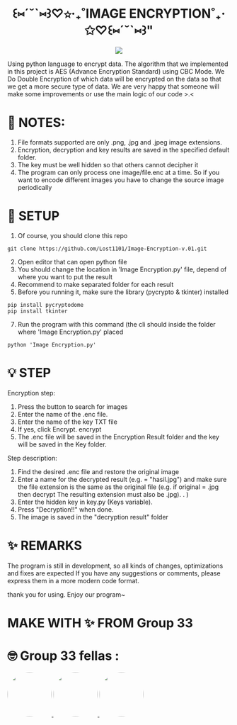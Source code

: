 <h1 align="center">꒰⑅´˘`⑅꒱♡✩‧₊˚IMAGE ENCRYPTION˚₊‧✩♡꒰⑅´˘`⑅꒱"</h1>
<p align="center">
  <img src="https://github.com/Lost1101/Image-Encryption-v.01/assets/114213500/b272deb7-b908-4f89-9161-0ac7c8db8a33" />
</p>

Using python language to encrypt data. The algorithm that we implemented in this project is AES (Advance Encryption Standard) using CBC Mode. We Do Double Encryption of which data will be encrypted on the data so that we get a more secure type of data. We are very happy that someone will make some improvements or use the main logic of our code >.&lt;

# 📝 NOTES:

1. File formats supported are only .png, .jpg and .jpeg image extensions.
2. Encryption, decryption and key results are saved in the specified default folder.
3. The key must be well hidden so that others cannot decipher it
4. The program can only process one image/file.enc at a time. So if you want to encode different images you have to change the source image periodically

# 🔌 SETUP
1. Of course, you should clone this repo
```
git clone https://github.com/Lost1101/Image-Encryption-v.01.git
```
2. Open editor that can open python file
3. You should change the location in 'Image Encryption.py' file, depend of where you want to put the result
4. Recommend to make separated folder for each result
5. Before you running it, make sure the library (pycrypto & tkinter) installed
```
pip install pycryptodome
pip install tkinter
```
7. Run the program with this command (the cli should inside the folder where 'Image Encryption.py' placed
```
python 'Image Encryption.py'
```
# 💡 STEP

Encryption step:

1. Press the button to search for images
2. Enter the name of the .enc file.
3. Enter the name of the key TXT file
4. If yes, click Encrypt. encrypt
5. The .enc file will be saved in the Encryption Result folder and the key will be saved in the Key folder.

Step description:

1. Find the desired .enc file and restore the original image
2. Enter a name for the decrypted result (e.g. = "hasil.jpg") and make sure the file extension is the same as the original file (e.g. if original = .jpg then decrypt The resulting extension must also be .jpg). . )
3. Enter the hidden key in key.py (Keys variable).
4. Press "Decryption!!" when done.
5. The image is saved in the "decryption result" folder

# ✨ REMARKS
The program is still in development, so all kinds of changes, optimizations and fixes are expected
If you have any suggestions or comments, please express them in a more modern code format.

thank you for using. Enjoy our program~

# MAKE WITH ✨ FROM Group 33

 # 🤓 Group 33 fellas :
  <a href = "https://github.com/Lost1101">
  <img src = "https://avatars.githubusercontent.com/u/114213500?v=4" width="100" height="auto" style="border-radius:50%"/>
</a>
 <a href = "https://github.com/RyZal25">
  <img src = "https://avatars.githubusercontent.com/u/118142575?v=4"  width="100" height="auto" style="border-radius:50%"/>
</a>
 <a href = "https://github.com/revlizn">
  <img src = "https://avatars.githubusercontent.com/u/114213552?v=4"  width="100" height="auto" style="border-radius:50%"/>
</a>
